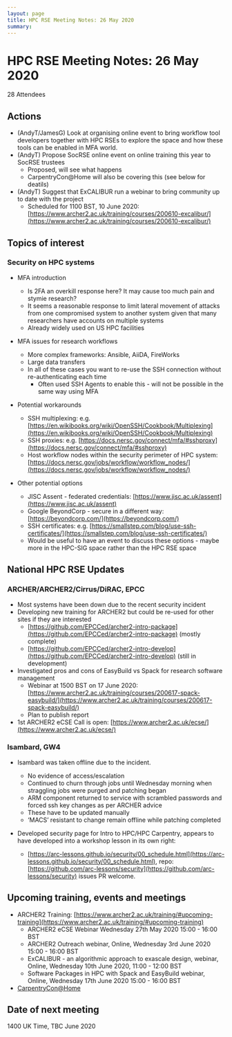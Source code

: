 ```yaml
---
layout: page
title: HPC RSE Meeting Notes: 26 May 2020
summary:
---
```


# HPC RSE Meeting Notes: 26 May 2020

28 Attendees

## Actions

  - (AndyT/JamesG) Look at organising online event to bring workflow tool developers together with
    HPC RSEs to explore the space and how these tools can be enabled in MFA world.
  - (AndyT) Propose SocRSE online event on online training this year to SocRSE trustees
    - Proposed, will see what happens
    - CarpentryCon@Home will also be covering this (see below for deatils)
  - (AndyT) Suggest that ExCALIBUR run a webinar to bring community up to date with the project
    - Scheduled for 1100 BST, 10 June 2020: [https://www.archer2.ac.uk/training/courses/200610-excalibur/](https://www.archer2.ac.uk/training/courses/200610-excalibur/)

## Topics of interest

### Security on HPC systems

  - MFA introduction
    + Is 2FA an overkill response here? It may cause too much pain and stymie research?
    + It seems a reasonable response to limit lateral movement of attacks from one compromised system to another system given that many researchers have accounts on multiple systems
    + Already widely used on US HPC facilities
  - MFA issues for research workflows
    + More complex frameworks: Ansible, AiiDA, FireWorks
    + Large data transfers
    + In all of these cases you want to re-use the SSH connection without re-authenticating each time
      * Often used SSH Agents to enable this - will not be possible in the same way using MFA
  - Potential workarounds
    + SSH multiplexing: e.g. [https://en.wikibooks.org/wiki/OpenSSH/Cookbook/Multiplexing](https://en.wikibooks.org/wiki/OpenSSH/Cookbook/Multiplexing)
    + SSH proxies: e.g. [https://docs.nersc.gov/connect/mfa/#sshproxy](https://docs.nersc.gov/connect/mfa/#sshproxy)
    + Host workflow nodes within the security perimeter of HPC system: [https://docs.nersc.gov/jobs/workflow/workflow_nodes/](https://docs.nersc.gov/jobs/workflow/workflow_nodes/)

  - Other potential options
    - JISC Assent - federated credentials: [https://www.jisc.ac.uk/assent](https://www.jisc.ac.uk/assent)
    - Google BeyondCorp - secure in a different way: [https://beyondcorp.com/](https://beyondcorp.com/)
    - SSH certificates: e.g. [https://smallstep.com/blog/use-ssh-certificates/](https://smallstep.com/blog/use-ssh-certificates/)
    - Would be useful to have an event to discuss these options - maybe more in the HPC-SIG space rather than the HPC RSE space

## National HPC RSE Updates

### ARCHER/ARCHER2/Cirrus/DiRAC, EPCC

  - Most systems have been down due to the recent security incident
  - Developing new training for ARCHER2 but could be re-used for other sites if they are interested
    - [https://github.com/EPCCed/archer2-intro-package](https://github.com/EPCCed/archer2-intro-package) (mostly complete)
    - [https://github.com/EPCCed/archer2-intro-develop](https://github.com/EPCCed/archer2-intro-develop) (still in development)
  - Investigated pros and cons of EasyBuild vs Spack for research software management
    - Webinar at 1500 BST on 17 June 2020: [https://www.archer2.ac.uk/training/courses/200617-spack-easybuild/](https://www.archer2.ac.uk/training/courses/200617-spack-easybuild/)
    - Plan to publish report
  - 1st ARCHER2 eCSE Call is open: [https://www.archer2.ac.uk/ecse/](https://www.archer2.ac.uk/ecse/)

### Isambard, GW4

  - Isambard was taken offline due to the incident. 
    - No evidence of access/escalation
    - Continued to churn through jobs until Wednesday morning when straggling jobs were purged and patching began
    - ARM component returned to service with scrambled passwords and forced ssh key changes as per ARCHER advice
    - These have to be updated manually
    - ‘MACS’ resistant to change remain offline while patching completed
 
  - Developed security page for Intro to HPC/HPC Carpentry, appears to have developed into a workshop lesson in
    its own right:
    + [https://arc-lessons.github.io/security/00_schedule.html](https://arc-lessons.github.io/security/00_schedule.html), repo: [https://github.com/arc-lessons/security](https://github.com/arc-lessons/security) issues PR welcome.

## Upcoming training, events and meetings

  - ARCHER2 Training: [https://www.archer2.ac.uk/training/#upcoming-training](https://www.archer2.ac.uk/training/#upcoming-training)
    + ARCHER2 eCSE Webinar Wednesday 27th May 2020 15:00 - 16:00 BST
    + ARCHER2 Outreach webinar, Online, Wednesday 3rd June 2020 15:00 - 16:00 BST
    + ExCALIBUR - an algorithmic approach to exascale design, webinar, Online, Wednesday 10th June 2020, 11:00 - 12:00 BST
    + Software Packages in HPC with Spack and EasyBuild webinar, Online, Wednesday 17th June 2020 15:00 - 16:00 BST
  - [CarpentryCon@Home](https://carpentries.org/blog/2020/05/2020-carpentrycon-at-home-proposals/)

## Date of next meeting

1400 UK Time, TBC June 2020
